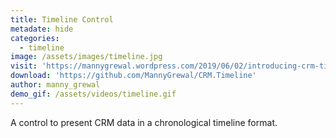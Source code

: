 ```yaml
---
title: Timeline Control
metadate: hide
categories:
  - timeline
image: /assets/images/timeline.jpg
visit: 'https://mannygrewal.wordpress.com/2019/06/02/introducing-crm-timeline-control/'
download: 'https://github.com/MannyGrewal/CRM.Timeline'
author: manny_grewal
demo_gif: /assets/videos/timeline.gif
---
```


A control to present CRM data in a chronological timeline format.
